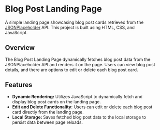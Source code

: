 # Blog Post Landing Page

A simple landing page showcasing blog post cards retrieved from the [JSONPlaceholder](https://jsonplaceholder.typicode.com/) API.
This project is built using HTML, CSS, and JavaScript.

## Overview

The Blog Post Landing Page dynamically fetches blog post data from the JSONPlaceholder API and renders it on the page. Users can view blog post details, and there are options to edit or delete each blog post card.

## Features

- **Dynamic Rendering:** Utilizes JavaScript to dynamically fetch and display blog post cards on the landing page.
- **Edit and Delete Functionality:** Users can edit or delete each blog post card directly from the landing page.
- **Local Storage:** Saves fetched blog post data to the local storage to persist data between page reloads.

